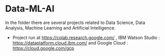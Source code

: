 # Data-ML-AI
In the folder there are several projects related to Data Science, Data Analysis, Machine Learning and Artificial Intelligence.
* Project run at https://colab.research.google.com/ , IBM Watson Studio : https://dataplatform.cloud.ibm.com/ and Google Cloud : https://cloud.google.com/gcp
